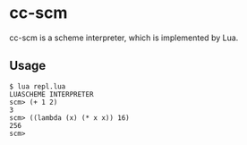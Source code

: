 # cc-scm

cc-scm is a scheme interpreter, which is implemented by Lua.

## Usage

    $ lua repl.lua
    LUASCHEME INTERPRETER
    scm> (+ 1 2)
    3
    scm> ((lambda (x) (* x x)) 16)
    256
    scm>
